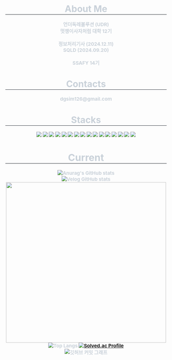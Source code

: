 
<div align="center">
    <h1 style="border-bottom: 1px solid #21262d; color: #c9d1d9;"> About Me  </h2>
    <div style="font-weight: 700; font-size: 15px; text-align: center; color: #c9d1d9;">
        언더독레볼루션 (UDR) <br>
        멋쟁이사자처럼 대학 12기 <br><br>
        정보처리기사 (2024.12.11)<br>
        SQLD (2024.09.20)<br><br>
        SSAFY 14기<br>
        </p>
    </div>
    
<div align="center">
    <h1 style="border-bottom: 1px solid #21262d; color: #c9d1d9;"> Contacts  </h2>
    <div style="font-weight: 700; font-size: 15px; text-align: center; color: #c9d1d9;">
        <p>dgsim126@gmail.com<br>
        </p>
    </div>

<div align="center">
    <h1 style="border-bottom: 1px solid #21262d; color: #c9d1d9;"> Stacks  </h2>
    <div style="font-weight: 700; font-size: 15px; text-align: center; color: #c9d1d9;">
        
<img src="https://img.shields.io/badge/HTML5-E34F26?style=flat-square&logo=HTML5&logoColor=white">
<img src="https://img.shields.io/badge/CSS3-1572B6?style=flat-square&logo=CSS3&logoColor=white">
<img src="https://img.shields.io/badge/JavaScript-F7DF1E?style=flat-square&logo=javascript&logoColor=black"/>
<img src="https://img.shields.io/badge/Express-000000?style=flat-square&logo=Express&logoColor=white"/>
<img src="https://img.shields.io/badge/Python-3776AB?style=flat-square&logo=Python&logoColor=white"/>
<img src="https://img.shields.io/badge/Node.js-339933?style=flat-square&logo=Node.js&logoColor=white">
<img src="https://img.shields.io/badge/Java-007396?style=flat-square&logo=Java&logoColor=white">
<img src="https://img.shields.io/badge/Spring%20Boot-6DB33F?style=flat-square&logo=Spring&logoColor=white">
<img src="https://img.shields.io/badge/MySQL-4479A1?style=flat-square&logo=MySQL&logoColor=white">
<img src="https://img.shields.io/badge/MongoDB-47A248?style=flat-square&logo=MongoDB&logoColor=white">
<img src="https://img.shields.io/badge/MariaDB-003545?style=flat-square&logo=MariaDB&logoColor=white">
<img src="https://img.shields.io/badge/Git-F05032?style=flat-square&logo=Git&logoColor=white">
<img src="https://img.shields.io/badge/Github-181717?style=flat-square&logo=Github&logoColor=white">
<img src="https://img.shields.io/badge/AWS-%23FF9900.svg?style=flat-square&logo=amazon-aws&logoColor=white">
<img src="https://img.shields.io/badge/Docker-2496ED?style=flat-square&logo=Docker&logoColor=white">
<img src="https://img.shields.io/badge/Redis-DC382D?style=flat-square&logo=Redis&logoColor=white">

<div align="center">
    <h1 style="border-bottom: 1px solid #21262d; color: #c9d1d9;"> Current  </h2>
    <div style="font-weight: 700; font-size: 15px; text-align: center; color: #c9d1d9;">

![Anurag's GitHub stats](https://github-readme-stats.vercel.app/api?username=dgsim126&show_icons=true&theme=radical)<br>
![Velog GitHub stats](https://velog-github-badge.vercel.app/badge/dgsim126?theme=dark&posts=3)<br>
<img src="https://github.com/user-attachments/assets/67bdc995-d890-45ee-a45b-6d633ed83145" width="500"><br>
![Top Langs](https://github-readme-stats.vercel.app/api/top-langs/?username=dgsim126&layout=compact&theme=radical)
[![Solved.ac Profile](http://mazassumnida.wtf/api/v2/generate_badge?boj=dgsim1001)](https://solved.ac/dgsim1001/)<br>
![깃허브 커밋 그래프](https://github-readme-activity-graph.vercel.app/graph?username=dgsim126&theme=react-dark)<br>
















